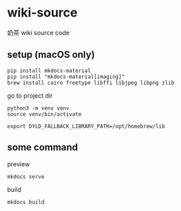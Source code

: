 # wiki-source
奶茶 wiki source code
## setup (macOS only)
```
pip install mkdocs-material
pip install "mkdocs-material[imaging]"
brew install cairo freetype libffi libjpeg libpng zlib
```
go to project dir
```
python3 -m venv venv
source venv/bin/activate

export DYLD_FALLBACK_LIBRARY_PATH=/opt/homebrew/lib
```
## some command
preview
```
mkdocs serve
```
build
```
mkdocs build
```
